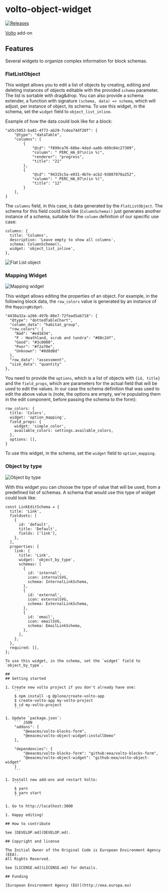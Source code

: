 # volto-object-widget
[![Releases](https://img.shields.io/github/v/release/eea/volto-object-widget)](https://github.com/eea/volto-object-widget/releases)

[Volto](https://github.com/plone/volto) add-on

## Features

Several widgets to organize complex information for block schemas.

### FlatListObject

This widget allows you to edit a list of objects by creating, editing and
deleting instances of objects editable with the provided `schema` parameter.
The list is sortable with drag&drop. You can also provide a schema extender,
a function with signature `(schema, data) => schema`, which will adjust, per
instance of object, its schema. To use this widget, in the schema, set the
`widget` field to `object_list_inline`.

Example of how the data could look like for a block:

```
"a55c5053-ba81-4f73-ab29-7cdea74df20f": {
	"@type": "dataTable",
	"columns": [
		{
			"@id": "f899ca76-68be-4ded-aa0b-669c04c27309",
			"column": " PERC_HA_07\n(in %)",
			"renderer": "progress",
			"title": "21"
		},
		{
			"@id": "94315c5a-e031-4b7e-acb2-93887878a252",
			"column": " PERC_HA_07\n(in %)",
			"title": "12"
		}
	],
}
```

The `columns` field, in this case, is data generated by the `FlatListObject`.
The schema for this field could look like (`ColumnSchema()` just generates
another instance of a schema, suitable for the `column` definition of our
specific use case:

```
columns: {
  title: 'Columns',
  description: 'Leave empty to show all columns',
  schema: ColumnSchema(),
  widget: 'object_list_inline',
},
```

![Flat List object](./img/flat-list-widget.png)

### Mapping Widget

![Mapping widget](./img/mapping-widget.png)

This widget allows editing the properties of an object. For example, in the
following block data, the `row_colors` value is generated by an instance of the
`MappingWidget`.

```
"4430a32a-a266-497b-88e7-72fead5ab718": {
  "@type": "dottedTableChart",
  "column_data": "habitat_group",
  "row_colors": {
    "Bad": "#ed1834",
    "F - Heathland, scrub and tundra": "#88c24f",
    "Good": "#3c8000",
    "Poor": "#f2a70e",
    "Unknown": "#8d8d8d"
  },
  "row_data": "assessment",
  "size_data": "quantity"
},
```

You need to provide the `options`, which is a list of objects with `{id,
title}` and the `field_props`, which are parameters for the actual field that
will be used to edit the values. In our case the schema definition that was
used to edit the above value is (note, the options are empty, we're populating
them in the edit component, before passing the schema to the form):

```
row_colors: {
  title: 'Colors',
  widget: 'option_mapping',
  field_props: {
    widget: 'simple_color',
    available_colors: settings.available_colors,
  },
  options: [],
}
```
To use this widget, in the schema, set the `widget` field to `option_mapping`.


### Object by type

![Object by type](./img/object-by-type-widget.png)

With this widget you can choose the type of value that will be used, from
a predefined list of schemas. A schema that would use this type of widget could
look like:

```
const LinkEditSchema = {
  title: 'Link',
  fieldsets: [
    {
      id: 'default',
      title: 'Default',
      fields: ['link'],
    },
  ],
  properties: {
    link: {
      title: 'Link',
      widget: 'object_by_type',
      schemas: [
        {
          id: 'internal',
          icon: internalSVG,
          schema: InternalLinkSchema,
        },
        {
          id: 'external',
          icon: externalSVG,
          schema: ExternalLinkSchema,
        },
        {
          id: 'email',
          icon: emailSVG,
          schema: EmailLinkSchema,
        },
      ],
    },
  },
  required: [],
};

To use this widget, in the schema, set the `widget` field to `object_by_type`.

##
## Getting started

1. Create new volto project if you don't already have one:
    ```
    $ npm install -g @plone/create-volto-app
    $ create-volto-app my-volto-project
    $ cd my-volto-project
    ```

1. Update `package.json`:
    ``` JSON
    "addons": [
        "@eeacms/volto-blocks-form",
        "@eeacms/volto-object-widget:installDemo"
    ],

    "dependencies": {
        "@eeacms/volto-blocks-form": "github:eea/volto-blocks-form",
        "@eeacms/volto-object-widget": "github:eea/volto-object-widget"
    }
    ```

1. Install new add-ons and restart Volto:
    ```
    $ yarn
    $ yarn start
    ```

1. Go to http://localhost:3000

1. Happy editing!

## How to contribute

See [DEVELOP.md](DEVELOP.md).

## Copyright and license

The Initial Owner of the Original Code is European Environment Agency (EEA).
All Rights Reserved.

See [LICENSE.md](LICENSE.md) for details.

## Funding

[European Environment Agency (EU)](http://eea.europa.eu)
